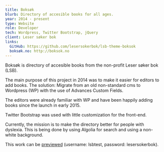 ```yaml
---
title: Boksøk
blurb: Directory of accesible books for all ages.
year: 2014 - present
type: Website
role: Developer
tech: Wordpress, Twitter Bootstrap, jQuery
client: Leser søker bok
links:
  GitHub: https://github.com/lesersokerbok/lsb-theme-boksok
  boksøk.no: http://boksok.no
---
```


Boksøk is directory of accesible books from the non-profit Leser søker bok (LSB). 

The main purpose of this project in 2014 was to make it easier for editors to add books. The solution: 
Migrate from an old non-standard cms to Wordpress (WP) with the use of Advances Custom Fields.

The editors were already familiar with WP and have been happily adding books since the launch in early 2015.

Twitter Bootstrap was used with little customization for the front-end.

Currently, the mission is to make the directory better for people with dyslexia. 
This is being done by using Algolia for search and using a non-white background.

This work can be [previewed](http://boksokbeta.lsbtest.wpengine.com/) (username: lsbtest, password: lesersokerbok).